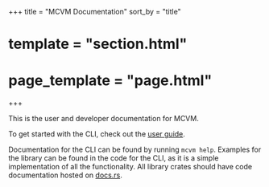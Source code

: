 +++
title = "MCVM Documentation"
sort_by = "title"
# template = "section.html"
# page_template = "page.html"
+++

This is the user and developer documentation for MCVM.

To get started with the CLI, check out the [user guide](guide/1_getting_started.md).

Documentation for the CLI can be found by running `mcvm help`. Examples for the library can be found in the code for the CLI, as it is a simple implementation of all the functionality. All library crates should have code documentation hosted on [docs.rs](https://docs.rs).
